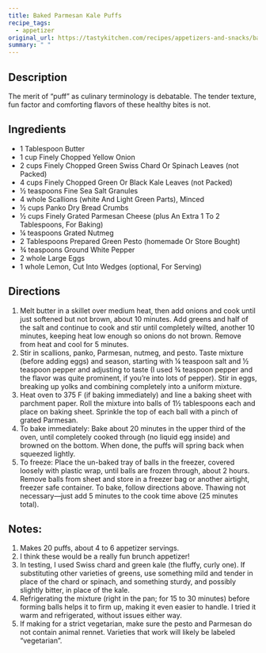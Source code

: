 ```yaml
---
title: Baked Parmesan Kale Puffs
recipe_tags:
  - appetizer
original_url: https://tastykitchen.com/recipes/appetizers-and-snacks/baked-parmesan-kale-puffs/
summary: " "
---
```

## Description

The merit of “puff” as culinary terminology is debatable. The tender texture, fun factor and comforting flavors of these healthy bites is not.

## Ingredients

* 1 Tablespoon Butter
* 1 cup Finely Chopped Yellow Onion
* 2 cups Finely Chopped Green Swiss Chard Or Spinach Leaves (not Packed)
* 4 cups Finely Chopped Green Or Black Kale Leaves (not Packed)
* ½ teaspoons Fine Sea Salt Granules
* 4 whole Scallions (white And Light Green Parts), Minced
* ½ cups Panko Dry Bread Crumbs
* ½ cups Finely Grated Parmesan Cheese (plus An Extra 1 To 2 Tablespoons, For Baking)
* ¼ teaspoons Grated Nutmeg
* 2 Tablespoons Prepared Green Pesto (homemade Or Store Bought)
* ¾ teaspoons Ground White Pepper
* 2 whole Large Eggs
* 1 whole Lemon, Cut Into Wedges (optional, For Serving)

## Directions

1. Melt butter in a skillet over medium heat, then add onions and cook until just softened but not brown, about 10 minutes. Add greens and half of the salt and continue to cook and stir until completely wilted, another 10 minutes, keeping heat low enough so onions do not brown. Remove from heat and cool for 5 minutes.
1. Stir in scallions, panko, Parmesan, nutmeg, and pesto. Taste mixture (before adding eggs) and season, starting with ¼ teaspoon salt and ½ teaspoon pepper and adjusting to taste (I used ¾ teaspoon pepper and the flavor was quite prominent, if you’re into lots of pepper). Stir in eggs, breaking up yolks and combining completely into a uniform mixture.
1. Heat oven to 375 F (if baking immediately) and line a baking sheet with parchment paper. Roll the mixture into balls of 1½ tablespoons each and place on baking sheet. Sprinkle the top of each ball with a pinch of grated Parmesan.
1. To bake immediately:
Bake about 20 minutes in the upper third of the oven, until completely cooked through (no liquid egg inside) and browned on the bottom. When done, the puffs will spring back when squeezed lightly.
1. To freeze:
Place the un-baked tray of balls in the freezer, covered loosely with plastic wrap, until balls are frozen through, about 2 hours. Remove balls from sheet and store in a freezer bag or another airtight, freezer safe container. To bake, follow directions above. Thawing not necessary—just add 5 minutes to the cook time above (25 minutes total).

## Notes:
1. Makes 20 puffs, about 4 to 6 appetizer servings.
2. I think these would be a really fun brunch appetizer!
3. In testing, I used Swiss chard and green kale (the fluffy, curly one). If substituting other varieties of greens, use something mild and tender in place of the chard or spinach, and something sturdy, and possibly slightly bitter, in place of the kale.
4. Refrigerating the mixture (right in the pan; for 15 to 30 minutes) before forming balls helps it to firm up, making it even easier to handle. I tried it warm and refrigerated, without issues either way.
5. If making for a strict vegetarian, make sure the pesto and Parmesan do not contain animal rennet. Varieties that work will likely be labeled “vegetarian”.